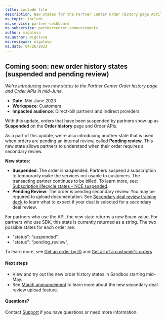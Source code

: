```yaml
---
title: include file
description: New states for the Partner Center Order History page April 25, 2023
ms.topic: include
ms.service: partner-dashboard
ms.subservice: partnercenter-announcements
author: migolova
ms.author: migolova
ms.reviewer: migolova
ms.date: 04/26/2023
---
```


## Coming soon: new order history states (suspended and pending review) 

*We're introducing two new states to the Partner Center Order history page and Order APIs in mid-June.*

- **Date**: Mid-June 2023
- **Workspace**: Customers
- **Impacted audience**: Direct-bill partners and indirect providers 

With this update, orders that have been suspended by partners show up as **Suspended** on the **Order history** page and Order APIs. 

As a part of this update, we're also introducing another state that is used when orders are pending an internal review, called **Pending review**. This new state allows partners to understand when their order requires a secondary review.  

**New states:** 

- **Suspended**: The order is suspended. Partners suspend a subscription to temporarily make the services not usable to customers. The transacting partner continues to be billed. To learn more, see: [Subscription lifecycle states - NCE suspended](../../../subscription-lifecycle.md). 
- **Pending Review**: The order is pending secondary review. You may be required to upload documentation. See [Secondary deal review training deck](https://partner.microsoft.com/resources/detail/secondary-review-overview-pdf) to learn what to expect if your deal is selected for a secondary deal review.

For partners who use the API, the new state returns a new Enum value. For partners who use SDK, this state is currently returned as a string. The two possible states for each order are:
- "status": “suspended",
- "status": “pending_review",

To learn more, see [Get an order by ID](../../../developer/get-an-order-by-id.md) and [Get all of a customer's orders](../../../developer/get-all-of-a-customer-s-orders.md).

#### Next steps

- View and try out the new order history states in Sandbox starting mid-May.
- See [March announcement](../../2023-march.md#3) to learn more about the new secondary deal review upload feature. 

#### Questions?

Contact [Support](https://partner.microsoft.com/dashboard/v2/support/servicerequests) if you have questions or need more information.

